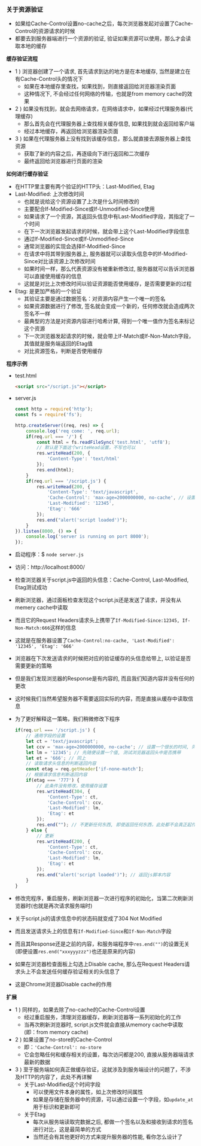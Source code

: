 ### 关于资源验证

- 如果给Cache-Control设置no-cache之后，每次浏览器发起对设置了Cache-Control的资源请求的时候
- 都要去到服务器端进行一个资源的验证, 验证如果资源可以使用，那么才会读取本地的缓存

**缓存验证流程**

- 1 ) 浏览器创建了一个请求, 首先请求到达的地方是在本地缓存, 当然是建立在有Cache-Control头的情况下
    * 如果在本地缓存里查找，如果找到，则直接返回给浏览器渲染页面
    * 这种情况下, 不会经过任何网络的传输，也就是from memory cache的效果
- 2 ) 如果没有找到，就会去网络请求，在网络请求中，如果经过代理服务器(代理缓存)
    * 那么首先会在代理服务器上查找相关缓存信息, 如果找到就会返回给客户端
    * 经过本地缓存，再返回给浏览器渲染页面
- 3 ) 如果在代理服务器上没有找到该缓存信息，那么就直接去源服务器上查找资源
    * 获取了新的内容之后，再逐级向下进行返回和二次缓存
    * 最终返回给浏览器进行页面的渲染

**如何进行缓存验证**

- 在HTTP里主要有两个验证的HTTP头：Last-Modified, Etag
- Last-Modified: 上次修改时间
    * 也就是说给这个资源设置了上次是什么时间修改的
    * 主要配合If-Modified-Since或If-Unmodified-Since使用
    * 如果请求了一个资源，其返回头信息中有Last-Modified字段，其指定了一个时间
    * 在下一次浏览器发起请求的时候，就会带上这个Last-Modified字段信息
    * 通过If-Modified-Since或If-Unmodified-Since
    * 通常浏览器的实现会选择If-Modified-Since
    * 在请求中将其带到服务器上, 服务器就可以读取头信息中的If-Modified-Since对比该资源上次修改时间
    * 如果时间一样，那么代表资源没有被重新修改过, 服务器就可以告诉浏览器可以直接使用缓存的信息
    * 这就是对比上次修改时间以验证资源能否使用缓存，是否需要更新的过程
- Etag: 是更加严格的一个验证
    * 其验证主要是通过数据签名：对资源内容产生一个唯一的签名
    * 如果资源数据进行了修改, 签名就会变成一个新的，任何修改就会造成两次签名不一样
    * 最典型的方法是对资源内容进行哈希计算, 得到一个唯一值作为签名来标记这个资源
    * 下一次浏览器发起请求的时候，就会带上If-Match或If-Non-Match字段，其值就是服务端返回的Etag值
    * 对比资源签名，判断是否使用缓存

**程序示例**

- test.html
    ```html
    <script src="/script.js"></script>
    ```

- server.js
    ```js
    const http = require('http');
    const fs = require('fs');

    http.createServer((req, res) => {
        console.log('req come: ', req.url);
        if(req.url === '/') {
            const html = fs.readFileSync('test.html', 'utf8');
            // 默认是下面这个writeHead设置，不写也可以
            res.writeHead(200, {
                'Content-Type': 'text/html'
            });
            res.end(html);
        }
        if(req.url === '/script.js') {
            res.writeHead(200, {
                'Content-Type': 'text/javascript',
                'Cache-Control': 'max-age=2000000000, no-cache', // 设置一个较长的值和no-cache
                'Last-Modified': '12345',
                'Etag': '666'
            });
            res.end("alert('script loaded')");
        }
    }).listen(8000, () => {
        console.log('server is running on port 8000');
    });
    ```

- 启动程序：$ `node server.js`
- 访问：http://localhost:8000/
- 检查浏览器关于script.js中返回的头信息：Cache-Control, Last-Modified, Etag测试成功
- 刷新浏览器，通过面板检查发现这个script.js还是发送了请求，并没有从memery cache中读取
- 而且它的Request Headers请求头上携带了`If-Modified-Since:12345, If-Non-Match:666`这样的信息
- 这就是在服务器设置了`Cache-Control:no-cache, 'Last-Modified': '12345', 'Etag': '666'`
- 浏览器在下次发送请求的时候把对应的验证缓存的头信息给带上, 以验证是否需要更新的策略
- 但是我们发现浏览器的Response是有内容的, 而且我们知道内容并没有任何的更改
- 这时候我们当然希望服务器不需要返回实际的内容，而是直接从缓存中读取信息
- 为了更好解释这一策略，我们稍微修改下程序
    ```js
    if(req.url === '/script.js') {
        // 通用字段的设置
        let ct = 'text/javascript';
        let ccv = 'max-age=2000000000, no-cache'; // 设置一个很长的时间, 同时设置no-cache
        let lm = '12345'; // 先随便设置一个值, 测试浏览器返回头中是否携带
        let et = '666'; // 同上
        // 读取请求头信息的判断返回内容
        const etag = req.getHeader['if-none-match'];
        // 根据请求信息判断返回内容
        if(etag === '777') {
            // 此条件没有修改，使用缓存设置
            res.writeHead(304, {
                'Content-Type': ct,
                'Cache-Control': ccv,
                'Last-Modified': lm,
                'Etag': et
            });
            res.end(""); // 不更新任何东西, 即使返回任何东西，此处都不会真正起作用(不会返回给浏览器客户端)，因为设置了304的HTTP Code
        } else {
            // 更新
            res.writeHead(200, {
                'Content-Type': ct,
                'Cache-Control': ccv,
                'Last-Modified': lm,
                'Etag': et
            });
            res.end("alert('script loaded')"); // 返回js脚本内容
        }
    }
    ```
- 修改完程序，重启服务，刷新浏览器一次进行程序的初始化，当第二次刷新浏览器时(也就是再次请求服务端时)
- 关于script.js的请求信息中的状态码就变成了304 Not Modified
- 而且发送请求头上的信息有`If-Modified-Since`和`If-Non-Match`字段
- 而且其Response还是之前的内容，和服务端程序中`res.end("")`的设置无关(即便设置`res.end("xxxyyyzzz")`也还是原来的内容)
- 如果在浏览器检查面板上勾选上Disable cache, 那么在Request Headers请求头上不会发送任何缓存验证相关的头信息了
- 这是Chrome浏览器Disable cache的作用

**扩展**

- 1 ) 同样的，如果去除了no-cache的Cache-Control设置
    * 经过重启服务，清理浏览器缓存，刷新浏览器等一系列初始化的工作
    * 当再次刷新浏览器时, script.js文件就会直接从memory cache中读取(即：from memory cache)
- 2 ) 如果设置了no-store的Cache-Control
    * 即：`'Cache-Control': no-store`
    * 它会忽略任何和缓存相关的设置，每次访问都是200, 直接从服务器端请求最新的数据
- 3 ) 至于服务端如何真正做缓存验证，这就涉及到服务端设计的问题了，不涉及HTTP的内容了，此处不再详解
    * 关于Last-Modified这个时间字段
        * 可以使用文件本身的属性，如上次修改时间属性
        * 如果是存储在服务器中的资源，可以通过设置一个字段，如`update_at`用于标识和更新即可
    * 关于Etag
        * 每次从服务端读取完数据之后, 都做一个签名以及和接收到请求的签名进行对比，这是最简单的方式
        * 当然还会有其他更好的方式来提升服务器的性能, 看你怎么设计了